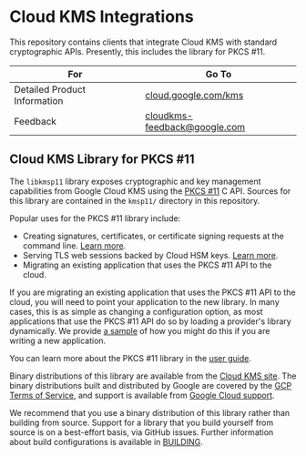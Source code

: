 # Cloud KMS Integrations

This repository contains clients that integrate Cloud KMS with standard
cryptographic APIs. Presently, this includes the library for PKCS #11.

For                          | Go To
---------------------------- | -----
Detailed Product Information | [cloud.google.com/kms](https://cloud.google.com/kms)
Feedback                     | cloudkms-feedback@google.com

## Cloud KMS Library for PKCS #11

The `libkmsp11` library exposes cryptographic and key management capabilities
from Google Cloud KMS using the
[PKCS #11](http://docs.oasis-open.org/pkcs11/pkcs11-base/v2.40/pkcs11-base-v2.40.html)
C API. Sources for this library are contained in the `kmsp11/` directory in this
repository.

Popular uses for the PKCS #11 library include:

* Creating signatures, certificates, or certificate signing requests at the
  command line. [Learn more](kmsp11/docs/openssl_setup.md).
* Serving TLS web sessions backed by Cloud HSM keys.
  [Learn more](kmsp11/docs/apache_ssl_setup.md).
* Migrating an existing application that uses the PKCS #11 API to the cloud.

If you are migrating an existing application that uses the PKCS #11 API to the
cloud, you will need to point your application to the new library. In many
cases, this is as simple as changing a configuration option, as most
applications that use the PKCS #11 API do so by loading a provider's library
dynamically. We provide [a sample](kmsp11/sample/sample.c) of how you might do
this if you are writing a new application.

You can learn more about the PKCS #11 library in the
[user guide](kmsp11/docs/user_guide.md).

Binary distributions of this library are available from the
[Cloud KMS site](https://cloud.google.com/kms). The binary distributions
built and distributed by Google are covered by the
[GCP Terms of Service](https://cloud.google.com/terms), and support is available
from [Google Cloud support](https://cloud.google.com/support-hub).

We recommend that you use a binary distribution of this library rather than
building from source.  Support for a library that you build yourself from source
is on a best-effort basis, via GitHub issues. Further information about
build configurations is available in [BUILDING](BUILDING.md).
